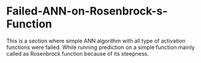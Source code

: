 # Failed-ANN-on-Rosenbrock-s-Function
This is a section where simple ANN algorithm with all type of activation functions were failed. While running prediction on a simple function mainly called as Rosenbrock function because of its steepness.
